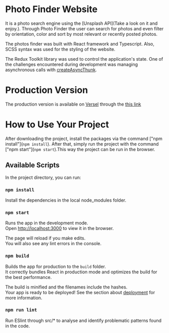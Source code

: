 # Photo Finder Website

It is a photo search engine using the [Unsplash API](Take a look on it and enjoy.). Through Photo Finder the user can search for photos and even filter by orientation, color and sort by most relevant or recently posted photos.

The photos finder was built with React framework and Typescript. Also, SCSS syntax was used for the styling of the website.

The Redux Toolkit library was used to control the application's state. One of the challenges encountered during development was managing asynchronous calls with [createAsyncThunk](https://redux.js.org/tutorials/fundamentals/part-6-async-logic#using-the-redux-thunk-middleware).

# Production Version

The production version is available on [Versel](https://vercel.com/) through the [this link](https://photo-search-tool.vercel.app/)

# How to Use Your Project

After downloading the project, install the packages via the command ["npm install"](`npm install`). After that, simply run the project with the command ["npm start"](`npm start`).This way the project can be run in the browser.

## Available Scripts

In the project directory, you can run:

### `npm install`

Install the dependencies in the local node_modules folder.

### `npm start`

Runs the app in the development mode.\
Open [http://localhost:3000](http://localhost:3000) to view it in the browser.

The page will reload if you make edits.\
You will also see any lint errors in the console.

### `npm build`

Builds the app for production to the `build` folder.\
It correctly bundles React in production mode and optimizes the build for the best performance.

The build is minified and the filenames include the hashes.\
Your app is ready to be deployed!
See the section about [deployment](https://facebook.github.io/create-react-app/docs/deployment) for more information.

### `npm run lint`

Run ESlint through src/* to analyse and identify problematic patterns found in the code.


